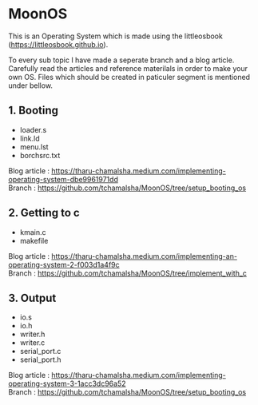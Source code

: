 # MoonOS
This is an Operating System which is made using the littleosbook (https://littleosbook.github.io).

To every sub topic I have made a seperate branch and a blog article. Carefully read the articles and reference materilals in order to make your own OS.
Files which should be created in paticuler segment is mentioned under bellow.

## 1. Booting

* loader.s
* link.ld
* menu.lst
* borchsrc.txt

Blog article : https://tharu-chamalsha.medium.com/implementing-operating-system-dbe9961971dd <br>
Branch       : https://github.com/tchamalsha/MoonOS/tree/setup_booting_os

## 2. Getting to c

* kmain.c
* makefile

Blog article : https://tharu-chamalsha.medium.com/implementing-an-operating-system-2-f003d1a4f9c <br>
Branch       : https://github.com/tchamalsha/MoonOS/tree/implement_with_c

## 3. Output

* io.s
* io.h
* writer.h
* writer.c
* serial_port.c
* serial_port.h

Blog article : https://tharu-chamalsha.medium.com/implementing-operating-system-3-1acc3dc96a52 <br>
Branch       : https://github.com/tchamalsha/MoonOS/tree/setup_booting_os


